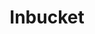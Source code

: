 ---
title: Inbucket
categories:
  - other
docs:
  - id: go
    url: https://golang.testcontainers.org/modules/inbucket/
    maintainer: core
    example: |
      ```go
      inbucketContainer, err := inbucket.Run(ctx, "inbucket/inbucket:sha-2d409bb")
      ```
description: |
  Inbucket is an email testing application; it will accept messages for any email address and make them available to view via a web interface.
---